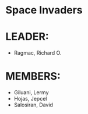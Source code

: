 # Space Invaders
# LEADER:
- Ragmac, Richard O.

# MEMBERS:
- Giluani, Lermy
- Hojas, Jepcel
- Salosiran, David